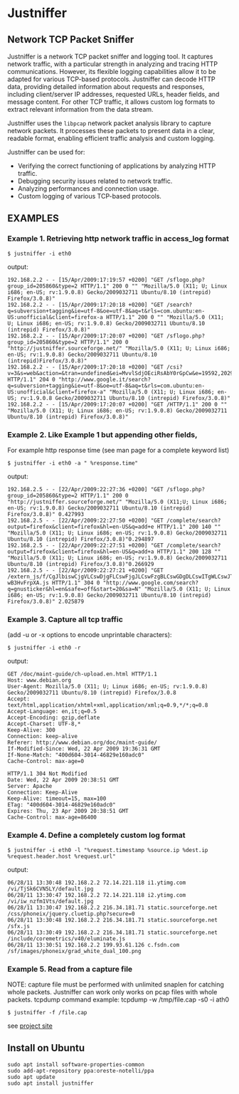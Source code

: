 
# Justniffer 

## Network TCP Packet Sniffer

Justniffer is a network TCP packet sniffer and logging tool. It captures network traffic, with a particular strength in analyzing and tracing HTTP communications. However, its flexible logging capabilities allow it to be adapted for various TCP-based protocols. Justniffer can decode HTTP data, providing detailed information about requests and responses, including client/server IP addresses, requested URLs, header fields, and message content. For other TCP traffic, it allows custom log formats to extract relevant information from the data stream.

Justniffer uses the `libpcap` network packet analysis library to capture network packets. It processes these packets to present data in a clear, readable format, enabling efficient traffic analysis and custom logging.

Justniffer can be used for:

* Verifying the correct functioning of applications by analyzing HTTP traffic. 
* Debugging security issues related to network traffic.
* Analyzing performances and connection usage.
* Custom logging of various TCP-based protocols.

## EXAMPLES

### Example 1. Retrieving http network traffic in access_log format
    $ justniffer -i eth0
output:

    192.168.2.2 - - [15/Apr/2009:17:19:57 +0200] "GET /sflogo.php?group_id=205860&type=2 HTTP/1.1" 200 0 "" "Mozilla/5.0 (X11; U; Linux i686; en-US; rv:1.9.0.8) Gecko/2009032711 Ubuntu/8.10 (intrepid) Firefox/3.0.8)"
    192.168.2.2 - - [15/Apr/2009:17:20:18 +0200] "GET /search?q=subversion+tagging&ie=utf-8&oe=utf-8&aq=t&rls=com.ubuntu:en-US:unofficial&client=firefox-a HTTP/1.1" 200 0 "" "Mozilla/5.0 (X11; U; Linux i686; en-US; rv:1.9.0.8) Gecko/2009032711 Ubuntu/8.10 (intrepid) Firefox/3.0.8)"
    192.168.2.2 - - [15/Apr/2009:17:20:07 +0200] "GET /sflogo.php?group_id=205860&type=2 HTTP/1.1" 200 0 "http://justniffer.sourceforge.net/" "Mozilla/5.0 (X11; U; Linux i686; en-US; rv:1.9.0.8) Gecko/2009032711 Ubuntu/8.10 (intrepid)Firefox/3.0.8)"
    192.168.2.2 - - [15/Apr/2009:17:20:18 +0200] "GET /csi?v=3&s=web&action=&tran=undefined&ei=MvvlSdjOEciRsAbY0rGpCw&e=19592,20292&rt=prt.175,xjs.557,ol.558 HTTP/1.1" 204 0 "http://www.google.it/search?q=subversion+tagging&ie=utf-8&oe=utf-8&aq=t&rls=com.ubuntu:en-US:unofficial&client=firefox-a" "Mozilla/5.0 (X11; U; Linux i686; en-US; rv:1.9.0.8 Gecko/2009032711 Ubuntu/8.10 (intrepid) Firefox/3.0.8)"
    192.168.2.2 - - [15/Apr/2009:17:20:07 +0200] "GET /HTTP/1.1" 200 0 "" "Mozilla/5.0 (X11; U; Linux i686; en-US; rv:1.9.0.8) Gecko/2009032711 Ubuntu/8.10 (intrepid) Firefox/3.0.8)"

### Example 2. Like Example 1 but appending other fields,
For example http response time (see man page for a complete keyword list)

    $ justniffer -i eth0 -a " %response.time"
output:

    192.168.2.5 - - [22/Apr/2009:22:27:36 +0200] "GET /sflogo.php?group_id=205860&type=2 HTTP/1.1" 200 0 "http://justniffer.sourceforge.net/" "Mozilla/5.0 (X11;U; Linux i686; en-US; rv:1.9.0.8) Gecko/2009032711 Ubuntu/8.10 (intrepid) Firefox/3.0.8)" 0.427993 
    192.168.2.5 - - [22/Apr/2009:22:27:50 +0200] "GET /complete/search?output=firefox&client=firefox&hl=en-US&q=add+e HTTP/1.1" 200 140 "" "Mozilla/5.0 (X11; U; Linux i686; en-US; rv:1.9.0.8) Gecko/2009032711 Ubuntu/8.10 (intrepid) Firefox/3.0.8)"0.294897 
    192.168.2.5 - - [22/Apr/2009:22:27:51 +0200] "GET /complete/search?output=firefox&client=firefox&hl=en-US&q=add+a HTTP/1.1" 200 128 "" "Mozilla/5.0 (X11; U; Linux i686; en-US; rv:1.9.0.8) Gecko/2009032711 Ubuntu/8.10 (intrepid) Firefox/3.0.8)"0.266929 
    192.168.2.5 - - [22/Apr/2009:22:27:21 +0200] "GET /extern_js/f/CgJlbiswCjgVLCswDjgFLCswFjgJLCswFzgBLCswGDgDLCswITgWLCswJTjJiAEsKzAmOAQsKzAnOAAs/-wB3HvFrpXA.js HTTP/1.1" 304 0 "http://www.google.com/search?q=gnusticker&hl=en&safe=off&start=20&sa=N" "Mozilla/5.0 (X11; U; Linux i686; en-US; rv:1.9.0.8) Gecko/2009032711 Ubuntu/8.10 (intrepid) Firefox/3.0.8)" 2.025879

### Example 3. Capture all tcp traffic
(add -u or -x options to encode unprintable characters):

    $ justniffer -i eth0 -r
output:

    GET /doc/maint-guide/ch-upload.en.html HTTP/1.1
    Host: www.debian.org
    User-Agent: Mozilla/5.0 (X11; U; Linux i686; en-US; rv:1.9.0.8)
    Gecko/2009032711 Ubuntu/8.10 (intrepid) Firefox/3.0.8
    Accept:
    text/html,application/xhtml+xml,application/xml;q=0.9,*/*;q=0.8
    Accept-Language: en,it;q=0.5
    Accept-Encoding: gzip,deflate
    Accept-Charset: UTF-8,*
    Keep-Alive: 300
    Connection: keep-alive
    Referer: http://www.debian.org/doc/maint-guide/
    If-Modified-Since: Wed, 22 Apr 2009 19:36:31 GMT
    If-None-Match: "400d604-3014-46829e160adc0"
    Cache-Control: max-age=0

    HTTP/1.1 304 Not Modified
    Date: Wed, 22 Apr 2009 20:38:51 GMT
    Server: Apache
    Connection: Keep-Alive
    Keep-Alive: timeout=15, max=100
    ETag: "400d604-3014-46829e160adc0"
    Expires: Thu, 23 Apr 2009 20:38:51 GMT
    Cache-Control: max-age=86400

### Example 4. Define a completely custom log format

    $ justniffer -i eth0 -l "%request.timestamp %source.ip %dest.ip %request.header.host %request.url" 

output:

    06/28/11 13:30:48 192.168.2.2 72.14.221.118 i1.ytimg.com /vi/TjSk6CVN5LY/default.jpg 
    06/28/11 13:30:47 192.168.2.2 72.14.221.118 i2.ytimg.com /vi/iw_nzfm1Vts/default.jpg 
    06/28/11 13:30:47 192.168.2.2 216.34.181.71 static.sourceforge.net /css/phoneix/jquery.cluetip.php?secure=0 
    06/28/11 13:30:48 192.168.2.2 216.34.181.71 static.sourceforge.net /sfx.js 
    06/28/11 13:30:49 192.168.2.2 216.34.181.71 static.sourceforge.net /include/coremetrics/v40/eluminate.js 
    06/28/11 13:30:51 192.168.2.2 199.93.61.126 c.fsdn.com /sf/images/phoneix/grad_white_dual_100.png 

### Example 5. Read from a capture file
NOTE: capture file must be performed with unlimited snaplen for catching whole packets. Justniffer can work only works on pcap files with whole packets.
tcpdump command example: tcpdump -w /tmp/file.cap -s0 -i ath0

    $ justniffer -f /file.cap


see  [project site](https://onotelli.github.io/justniffer/)

## Install on Ubuntu
    sudo apt install software-properties-common
    sudo add-apt-repository ppa:oreste-notelli/ppa
    sudo apt update
    sudo apt install justniffer
